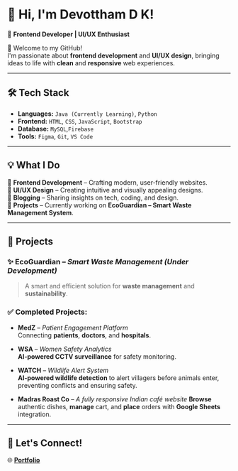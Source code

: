 # 👋 Hi, I'm **Devottham D K**!

🚀 **Frontend Developer | UI/UX Enthusiast**

🌟 Welcome to my GitHub!  
I'm passionate about **frontend development** and **UI/UX design**, bringing ideas to life with **clean** and **responsive** web experiences.

---

## 🛠️ Tech Stack

- **Languages:** `Java (Currently Learning)`, `Python`
- **Frontend:** `HTML`, `CSS`, `JavaScript`, `Bootstrap`
- **Database:** `MySQL`,`Firebase`
- **Tools:** `Figma`, `Git`, `VS Code`

---

## 💡 What I Do

🔹 **Frontend Development** – Crafting modern, user-friendly websites.  
🔹 **UI/UX Design** – Creating intuitive and visually appealing designs.  
🔹 **Blogging** – Sharing insights on tech, coding, and design.  
🔹 **Projects** – Currently working on **EcoGuardian – Smart Waste Management System**.

---

## 📌 Projects

### ✨ **EcoGuardian** – _Smart Waste Management (Under Development)_
> A smart and efficient solution for **waste management** and **sustainability**.

### ✅ **Completed Projects:**

- **MedZ** – _Patient Engagement Platform_  
  Connecting **patients**, **doctors**, and **hospitals**.
  
- **WSA** – _Women Safety Analytics_  
  **AI-powered CCTV surveillance** for safety monitoring.
  
- **WATCH** – _Wildlife Alert System_  
  **AI-powered wildlife detection** to alert villagers before animals enter, preventing conflicts and ensuring safety.
- **Madras Roast Co** – _A fully responsive Indian café website_
  **Browse** authentic dishes, **manage** cart, and **place** orders with **Google Sheets** integration. 

---

## 📢 Let's Connect!

🌐 [**Portfolio**](https://devottham-portfolio.netlify.app/)


